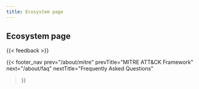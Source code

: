 ```yaml
---
title: Ecosystem page
---
```


## Ecosystem page

{{< feedback >}}

{{< footer_nav 
  prev="/about/mitre"
  prevTitle="MITRE ATT&CK Framework"
  next="/about/faq" 
  nextTitle="Frequently Asked Questions" 
>}}